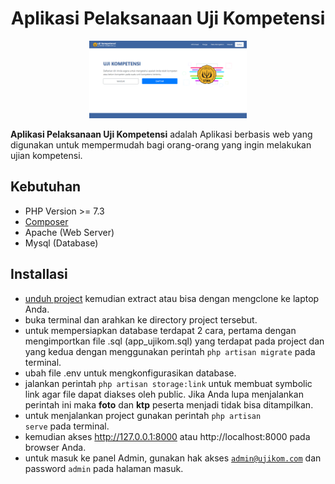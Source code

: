 # <h1 align="center">Aplikasi Pelaksanaan Uji Kompetensi</h1>

<p align="center"><img src="public/images/index.png" width="50%"></p>

<p><b>Aplikasi Pelaksanaan Uji Kompetensi</b> adalah Aplikasi berbasis web yang digunakan untuk mempermudah bagi orang-orang yang ingin melakukan
ujian kompetensi.</p>
    
## Kebutuhan

- PHP Version >= 7.3
- [Composer](https://getcomposer.org/download/)
- Apache (Web Server)
- Mysql (Database)

## Installasi

- [unduh project](https://github.com/ma-mur/ujikom/archive/main.zip) kemudian extract atau bisa dengan mengclone ke laptop Anda.
- buka terminal dan arahkan ke directory project tersebut.
- untuk mempersiapkan database terdapat 2 cara, pertama dengan mengimportkan file .sql (app_ujikom.sql) yang terdapat pada project dan yang kedua dengan menggunakan perintah <code>php artisan migrate</code> pada terminal.
- ubah file .env untuk mengkonfigurasikan database.
- jalankan perintah <code>php artisan storage:link</code> untuk membuat symbolic link agar file dapat diakses oleh public. Jika Anda lupa menjalankan perintah ini
maka <b>foto</b> dan <b>ktp</b> peserta menjadi tidak bisa ditampilkan.
- untuk menjalankan project gunakan perintah <code>php artisan serve</code> pada terminal.
- kemudian akses http://127.0.0.1:8000 atau http://localhost:8000 pada browser Anda.
- untuk masuk ke panel Admin, gunakan hak akses <code>admin@ujikom.com</code> dan password <code>admin</code> pada halaman masuk.
